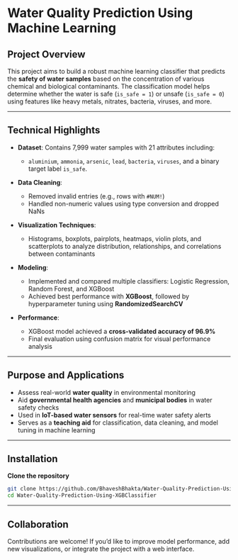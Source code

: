 # Water Quality Prediction Using Machine Learning

## Project Overview

This project aims to build a robust machine learning classifier that predicts the **safety of water samples** based on the concentration of various chemical and biological contaminants. The classification model helps determine whether the water is safe (`is_safe = 1`) or unsafe (`is_safe = 0`) using features like heavy metals, nitrates, bacteria, viruses, and more.

---

## Technical Highlights

* **Dataset**: Contains 7,999 water samples with 21 attributes including:

  * `aluminium`, `ammonia`, `arsenic`, `lead`, `bacteria`, `viruses`, and a binary target label `is_safe`.

* **Data Cleaning**:

  * Removed invalid entries (e.g., rows with `#NUM!`)
  * Handled non-numeric values using type conversion and dropped NaNs

* **Visualization Techniques**:

  * Histograms, boxplots, pairplots, heatmaps, violin plots, and scatterplots to analyze distribution, relationships, and correlations between contaminants

* **Modeling**:

  * Implemented and compared multiple classifiers: Logistic Regression, Random Forest, and XGBoost
  * Achieved best performance with **XGBoost**, followed by hyperparameter tuning using **RandomizedSearchCV**

* **Performance**:

  * XGBoost model achieved a **cross-validated accuracy of 96.9%**
  * Final evaluation using confusion matrix for visual performance analysis

---

## Purpose and Applications

* Assess real-world **water quality** in environmental monitoring
* Aid **governmental health agencies** and **municipal bodies** in water safety checks
* Used in **IoT-based water sensors** for real-time water safety alerts
* Serves as a **teaching aid** for classification, data cleaning, and model tuning in machine learning

---

## Installation

 **Clone the repository**

   ```bash
   git clone https://github.com/BhaveshBhakta/Water-Quality-Prediction-Using-XGBClassifier.git
   cd Water-Quality-Prediction-Using-XGBClassifier
   ```

---

## Collaboration

Contributions are welcome! If you’d like to improve model performance, add new visualizations, or integrate the project with a web interface.
